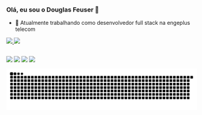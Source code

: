 ### Olá, eu sou o Douglas Feuser 👋

- 🔭 Atualmente trabalhando como desenvolvedor full stack na engeplus telecom

 <div>
  <a href="https://github.com/douglasfeuser">
  <img height="180em" src="https://github-readme-stats.vercel.app/api?username=douglasfeuser&show_icons=true&theme=dracula&include_all_commits=true&count_private=true"/>
  <img height="180em" src="https://github-readme-stats.vercel.app/api/top-langs/?username=douglasfeuser&layout=compact&langs_count=7&theme=dracula"/>
</div>

  
  ##
 
<div> 
  <a href="https://instagram.com/douglasfeuser" target="_blank"><img src="https://img.shields.io/badge/-Instagram-%23E4405F?style=for-the-badge&logo=instagram&logoColor=white" target="_blank"></a>
 <a href="https://discord.gg/pDbY76q8Qf" target="_blank"><img src="https://img.shields.io/badge/Discord-7289DA?style=for-the-badge&logo=discord&logoColor=white" target="_blank"></a> 
  <a href = "mailto:douglas.feuser@gmail.com"><img src="https://img.shields.io/badge/-Gmail-%23333?style=for-the-badge&logo=gmail&logoColor=white" target="_blank"></a>
  <a href="https://www.linkedin.com/in/douglasfeuser" target="_blank"><img src="https://img.shields.io/badge/-LinkedIn-%230077B5?style=for-the-badge&logo=linkedin&logoColor=white" target="_blank"></a> 
 
  ![Snake animation](https://github.com/Douglasfeuser/Douglasfeuser/blob/output/github-contribution-grid-snake.svg)
 
</div>

